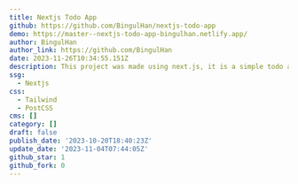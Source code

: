 ```yaml
---
title: Nextjs Todo App
github: https://github.com/BingulHan/nextjs-todo-app
demo: https://master--nextjs-todo-app-bingulhan.netlify.app/
author: BingulHan
author_link: https://github.com/BingulHan
date: 2023-11-26T10:34:55.151Z
description: This project was made using next.js, it is a simple todo application
ssg:
  - Nextjs
css:
  - Tailwind
  - PostCSS
cms: []
category: []
draft: false
publish_date: '2023-10-20T18:40:23Z'
update_date: '2023-11-04T07:44:05Z'
github_star: 1
github_fork: 0
---
```


